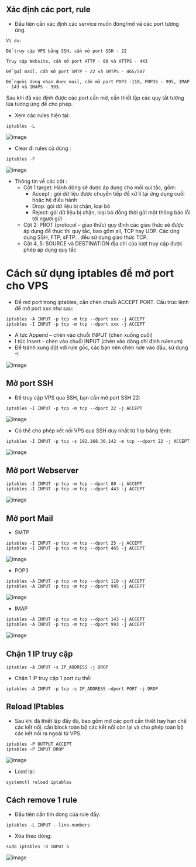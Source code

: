 ## Xác định các port, rule

- Đầu tiên cần xác định các service muốn đóng/mở và các port tương ứng. 

```
Ví dụ:

Để truy cập VPS bằng SSH, cần mở port SSH - 22

Truy cập Website, cần mở port HTTP - 80 và HTTPS - 443

Để gửi mail, cần mở port SMTP - 22 và SMTPS - 465/587

Để người dùng nhạn được mail, cần mở port POP3 -110, POP3S - 995, IMAP - 143 và IMAPS - 993.
```

Sau khi đã xác định được các port cần mờ, cần thiết lập các quy tắt tường lửa tương ứng để cho phép.

- Xem các rules hiện tại:

```
iptables -L
```

![image](https://user-images.githubusercontent.com/111716161/194684684-227ee087-07f3-49a9-b838-efd073153f8d.png)

- Clear đi rules cũ dùng :

```
iptables -F
```        

![image](https://user-images.githubusercontent.com/111716161/194684696-71f7e810-60d5-4341-a3c7-96047f026a87.png)

- Thông tin về các cột :
    + Cột 1 target: Hành động sẽ được áp dụng cho mỗi qui tắc, gồm:
        - Accept : gói dữ liệu được chuyển tiếp để xử lí tại ứng dụng cuối hoặc hệ điều hành
        - Drop: gói dữ liệu bị chặn, loại bỏ
        - Reject: gói dữ liệu bị chặn, loại bỏ đồng thời gửi một thông báo lỗi tới người gửi
    + Cột 2: PROT (protocol – giao thức) quy định các giao thức sẽ được áp dụng để thực thi quy tắc, bao gồm all, TCP hay UDP. Các ứng dụng SSH, FTP, sFTP… đều sử dụng giao thức TCP.
    + Cột 4, 5: SOURCE và DESTINATION địa chỉ của lượt truy cập được phép áp dụng quy tắc

# Cách sử dụng iptables để mở port cho VPS
- Để mở port trong iptables, cần chèn chuỗi ACCEPT PORT. Cấu trúc lệnh để mở port xxx như sau:

```
iptables -A INPUT -p tcp -m tcp --dport xxx -j ACCEPT
iptables -I INPUT -p tcp -m tcp --dport xxx -j ACCEPT
```

- A tức Append – chèn vào chuỗi INPUT (chèn xuống cuối)
- I tức Insert - chèn vào chuỗi INPUT (chèn vào dòng chỉ định rulenum)
- Để tránh xung đột với rule gốc, các bạn nên chèn rule vào đầu, sử dụng -I

![image](https://user-images.githubusercontent.com/111716161/194684730-90f73bed-18e4-496b-95bf-e559ef655373.png)

## Mở port SSH
- Để truy cập VPS qua SSH, bạn cần mở port SSH 22:

```
iptables -I INPUT -p tcp -m tcp --dport 22 -j ACCEPT
```

![image](https://user-images.githubusercontent.com/111716161/194684970-ed574df2-0b91-48f3-b8b1-703a9926c8d5.png)

- Có thể cho phép kết nối VPS qua SSH duy nhất từ 1 ip bằng lệnh:

```
iptables -I INPUT -p tcp -s 192.168.30.142 -m tcp --dport 22 -j ACCEPT
```

![image](https://user-images.githubusercontent.com/111716161/194684963-e7f7fa45-8bee-4b9b-8a7e-35c382833bcc.png)

## Mở port Webserver

```
iptables -I INPUT -p tcp -m tcp --dport 80 -j ACCEPT
iptables -I INPUT -p tcp -m tcp --dport 443 -j ACCEPT
```

![image](https://user-images.githubusercontent.com/111716161/194684950-6c1f64d9-4e70-4014-a70d-bc2363afc4ff.png)

## Mở port Mail

- SMTP

```
iptables -I INPUT -p tcp -m tcp --dport 25 -j ACCEPT
iptables -I INPUT -p tcp -m tcp --dport 465 -j ACCEPT
```

![image](https://user-images.githubusercontent.com/111716161/194684940-7d96d546-51ec-4a16-902d-7afaeb7953c1.png)

- POP3

```
iptables -A INPUT -p tcp -m tcp --dport 110 -j ACCEPT
iptables -A INPUT -p tcp -m tcp --dport 995 -j ACCEPT
```

![image](https://user-images.githubusercontent.com/111716161/194684900-6dcdae2c-b4bf-4a8e-8fd5-8bc177d711c3.png)

- IMAP

```
iptables -A INPUT -p tcp -m tcp --dport 143 -j ACCEPT
iptables -A INPUT -p tcp -m tcp --dport 993 -j ACCEPT
```

![image](https://user-images.githubusercontent.com/111716161/194684893-b6712907-6d71-4ca6-b6b9-92d9cd1c4e8b.png)

## Chặn 1 IP truy cập

```
iptables -A INPUT -s IP_ADDRESS -j DROP
```

- Chặn 1 IP truy cập 1 port cụ thể:

```
iptables -A INPUT -p tcp -s IP_ADDRESS –dport PORT -j DROP
```

## Reload IPtables

- Sau khi đã thiết lập đầy đủ, bao gồm mở các port cần thiết hay hạn chế các kết nối, cần block toàn bộ các kết nối còn lại và cho phép toàn bộ các kết nối ra ngoài từ VPS.

```
iptables -P OUTPUT ACCEPT
iptables -P INPUT DROP
```

![image](https://user-images.githubusercontent.com/111716161/194684815-754c3740-6903-4b6c-8d44-5f338f055cb5.png)

- Load lại:
 
```
systemctl reload iptables
```

## Cách remove 1 rule

- Đầu tiên cần tìm dòng của rule đấy:

```
iptables -L INPUT --line-numbers
```

- Xóa theo dòng:

```
sudo iptables -D INPUT 5
```

![image](https://user-images.githubusercontent.com/111716161/194684877-0c03709e-0978-40e8-8dd9-174c48648f8a.png)
